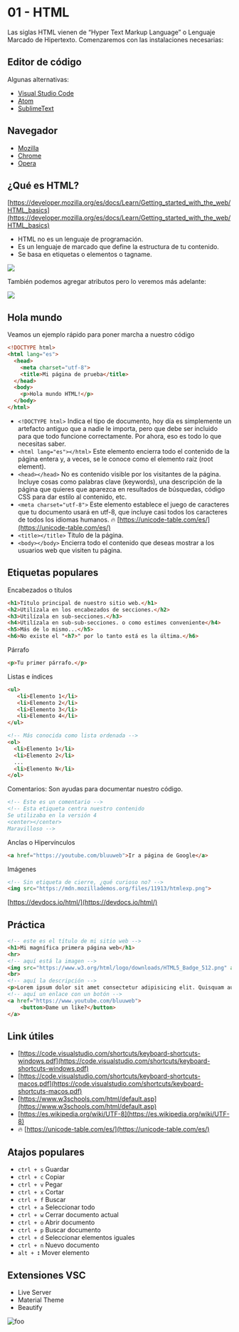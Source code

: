# 01 - HTML
Las siglas HTML vienen de “Hyper Text Markup Language” o Lenguaje Marcado de Hipertexto.
Comenzaremos con las instalaciones necesarias:

## Editor de código
Algunas alternativas:
* [Visual Studio Code](https://code.visualstudio.com/)
* [Atom](https://atom.io/)
* [SublimeText](https://www.sublimetext.com/)

## Navegador
* [Mozilla](https://www.mozilla.org/es-CL/firefox/new/)
* [Chrome](https://www.google.com/intl/es/chrome/)
* [Opera](https://www.opera.com/es)

## ¿Qué es HTML?
[https://developer.mozilla.org/es/docs/Learn/Getting_started_with_the_web/HTML_basics](https://developer.mozilla.org/es/docs/Learn/Getting_started_with_the_web/HTML_basics)

* HTML no es un lenguaje de programación.
* Es un lenguaje de marcado que define la estructura de tu contenido.
* Se basa en etiquetas o elementos o tagname.

<img src='https://mdn.mozillademos.org/files/11913/htmlexp.png'>

También podemos agregar atributos pero lo veremos más adelante:

<img src='https://mdn.mozillademos.org/files/11915/htmlatributos.png'>

## Hola mundo
Veamos un ejemplo rápido para poner marcha a nuestro código

```html
<!DOCTYPE html>
<html lang="es">
  <head>
    <meta charset="utf-8">
    <title>Mi página de prueba</title>
  </head>
  <body>
    <p>Hola mundo HTML!</p>
  </body>
</html>
```

* `<!DOCTYPE html>` Indica el tipo de documento, hoy día es simplemente un artefacto antiguo que a nadie le importa, pero que debe ser incluido para que todo funcione correctamente. Por ahora, eso es todo lo que necesitas saber.
* `<html lang="es"></html>` Este elemento encierra todo el contenido de la página entera y, a veces, se le conoce como el elemento raíz (root element).
* `<head></head>` No es contenido visible por los visitantes de la página. Incluye cosas como palabras clave (keywords), una descripción de la página que quieres que aparezca en resultados de búsquedas, código CSS para dar estilo al contenido, etc.
* `<meta charset="utf-8">` Este elemento establece el juego de caracteres que tu documento usará en utf-8, que incluye casi todos los caracteres de todos los idiomas humanos. 🔥 [https://unicode-table.com/es/](https://unicode-table.com/es/)
* `<title></title>` Título de la página.
* `<body></body>` Encierra todo el contenido que deseas mostrar a los usuarios web que visiten tu página.

## Etiquetas populares

Encabezados o títulos
```html
<h1>Título principal de nuestro sitio web.</h1>
<h2>Utilízala en los encabezados de secciones.</h2>
<h3>Utilízala en sub-secciones.</h3>
<h4>Utilízala en sub-sub-secciones. o como estimes conveniente</h4>
<h5>Más de lo mismo...</h5>
<h6>No existe el "<h7>" por lo tanto está es la última.</h6>
```

Párrafo
```html
<p>Tu primer párrafo.</p>
```

Listas e índices
```html
<ul>
   <li>Elemento 1</li>
   <li>Elemento 2</li>
   <li>Elemento 3</li>
   <li>Elemento 4</li>
</ul>

<!-- Más conocida como lista ordenada -->
<ol>
  <li>Elemento 1</li>
  <li>Elemento 2</li>
  ...
  <li>Elemento N</li>
</ol>
```

Comentarios: Son ayudas para documentar nuestro código.
```html
<!-- Este es un comentario -->
<!-- Esta etiqueta centra nuestro contenido
Se utilizaba en la versión 4
<center></center>
Maravilloso -->
```

Anclas o Hipervínculos
```html
<a href="https://youtube.com/bluuweb">Ir a página de Google</a>
```

Imágenes
```html
<!-- Sin etiqueta de cierre, ¿qué curioso no? -->
<img src="https://mdn.mozillademos.org/files/11913/htmlexp.png">
```

[https://devdocs.io/html/](https://devdocs.io/html/)

## Práctica
```html
<!-- este es el título de mi sitio web -->
<h1>Mi magnífica primera página web</h1>
<hr>
<!-- aquí está la imagen -->
<img src="https://www.w3.org/html/logo/downloads/HTML5_Badge_512.png" alt="">
<br>
<!-- aquí la descripción -->
<p>Lorem ipsum dolor sit amet consectetur adipisicing elit. Quisquam autem doloremque corporis facere error et quasi minima iure animi id, nulla iste aliquam tenetur sequi natus nemo rerum magni assumenda.</p>
<!-- aquí un enlace con un botón -->
<a href="https://www.youtube.com/bluuweb">
    <button>Dame un like?</button>
</a>
```

## Link útiles
* [https://code.visualstudio.com/shortcuts/keyboard-shortcuts-windows.pdf](https://code.visualstudio.com/shortcuts/keyboard-shortcuts-windows.pdf)
* [https://code.visualstudio.com/shortcuts/keyboard-shortcuts-macos.pdf](https://code.visualstudio.com/shortcuts/keyboard-shortcuts-macos.pdf)
* [https://www.w3schools.com/html/default.asp](https://www.w3schools.com/html/default.asp)
* [https://es.wikipedia.org/wiki/UTF-8](https://es.wikipedia.org/wiki/UTF-8)
* 🔥 [https://unicode-table.com/es/](https://unicode-table.com/es/)

## Atajos populares
* `ctrl + s` Guardar
* `ctrl + c` Copiar
* `ctrl + v` Pegar
* `ctrl + x` Cortar
* `ctrl + f` Buscar
* `ctrl + a` Seleccionar todo
* `ctrl + w` Cerrar documento actual
* `ctrl + o` Abrir documento
* `ctrl + p` Buscar documento
* `ctrl + d` Seleccionar elementos iguales
* `ctrl + n` Nuevo documento
* `alt + ⭥` Mover elemento

## Extensiones VSC
* Live Server
* Material Theme
* Beautify

<img :src="$withBase('/img/beautify.png')" alt="foo">









